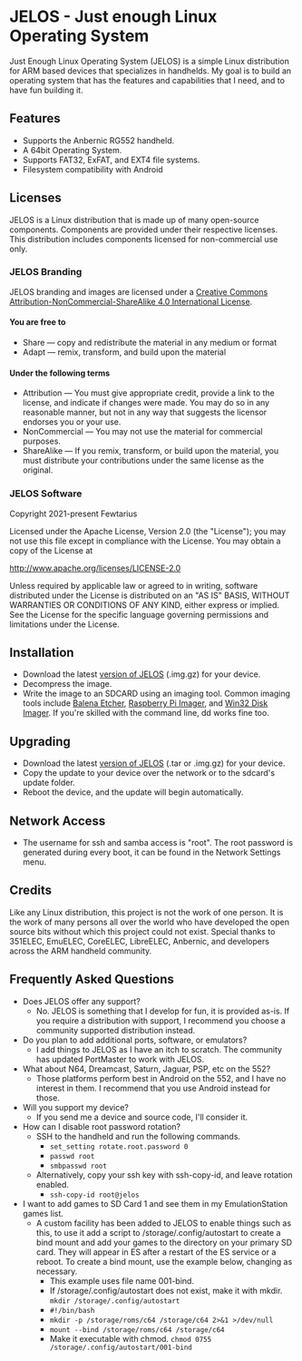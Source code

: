 # JELOS - Just enough Linux Operating System
Just Enough Linux Operating System (JELOS) is a simple Linux distribution for ARM based devices that specializes in handhelds.  My goal is to build an operating system that has the features and capabilities that I need, and to have fun building it.

## Features
* Supports the Anbernic RG552 handheld.
* A 64bit Operating System.
* Supports FAT32, ExFAT, and EXT4 file systems.
* Filesystem compatibility with Android

## Licenses
JELOS is a Linux distribution that is made up of many open-source components.  Components are provided under their respective licenses.  This distribution includes components licensed for non-commercial use only.

### JELOS Branding
JELOS branding and images are licensed under a [Creative Commons Attribution-NonCommercial-ShareAlike 4.0 International License](https://creativecommons.org/licenses/by-nc-sa/4.0/).

#### You are free to
* Share — copy and redistribute the material in any medium or format
* Adapt — remix, transform, and build upon the material

#### Under the following terms
* Attribution — You must give appropriate credit, provide a link to the license, and indicate if changes were made. You may do so in any reasonable manner, but not in any way that suggests the licensor endorses you or your use.
* NonCommercial — You may not use the material for commercial purposes.
* ShareAlike — If you remix, transform, or build upon the material, you must distribute your contributions under the same license as the original.

### JELOS Software
Copyright 2021-present Fewtarius

Licensed under the Apache License, Version 2.0 (the "License");
you may not use this file except in compliance with the License.
You may obtain a copy of the License at

http://www.apache.org/licenses/LICENSE-2.0

Unless required by applicable law or agreed to in writing, software
distributed under the License is distributed on an "AS IS" BASIS,
WITHOUT WARRANTIES OR CONDITIONS OF ANY KIND, either express or implied.
See the License for the specific language governing permissions and
limitations under the License.

## Installation
* Download the latest [version of JELOS](https://github.com/JustEnoughLinuxOS/distribution/releases) (.img.gz) for your device.
* Decompress the image.
* Write the image to an SDCARD using an imaging tool.  Common imaging tools include [Balena Etcher](https://www.balena.io/etcher/), [Raspberry Pi Imager](https://www.raspberrypi.com/software/), and [Win32 Disk Imager](https://sourceforge.net/projects/win32diskimager/).  If you're skilled with the command line, dd works fine too.

## Upgrading
* Download the latest [version of JELOS](https://github.com/JustEnoughLinuxOS/distribution/releases) (.tar or .img.gz) for your device.
* Copy the update to your device over the network or to the sdcard's update folder.
* Reboot the device, and the update will begin automatically.

## Network Access
* The username for ssh and samba access is "root".  The root password is generated during every boot, it can be found in the Network Settings menu.

## Credits
Like any Linux distribution, this project is not the work of one person.  It is the work of many persons all over the world who have developed the open source bits without which this project could not exist.  Special thanks to 351ELEC, EmuELEC, CoreELEC, LibreELEC, Anbernic, and developers across the ARM handheld community.

## Frequently Asked Questions
* Does JELOS offer any support?
  * No. JELOS is something that I develop for fun, it is provided as-is.  If you require a distribution with support, I recommend you choose a community supported distribution instead.
* Do you plan to add additional ports, software, or emulators?
  * I add things to JELOS as I have an itch to scratch. The community has updated PortMaster to work with JELOS.
* What about N64, Dreamcast, Saturn, Jaguar, PSP, etc on the 552?
  * Those platforms perform best in Android on the 552, and I have no interest in them.  I recommend that you use Android instead for those.
* Will you support my device?
  * If you send me a device and source code, I'll consider it.
* How can I disable root password rotation?
  * SSH to the handheld and run the following commands.
    * ```set_setting rotate.root.password 0```
    * ```passwd root```
    * ```smbpasswd root```
  * Alternatively, copy your ssh key with ssh-copy-id, and leave rotation enabled.
    * ```ssh-copy-id root@jelos```
* I want to add games to SD Card 1 and see them in my EmulationStation games list.
  * A custom facility has been added to JELOS to enable things such as this, to use it add a script to /storage/.config/autostart to create a bind mount and add your games to the directory on your primary SD card.  They will appear in ES after a restart of the ES service or a reboot.  To create a bind mount, use the example below, changing as necessary.
    * This example uses file name 001-bind.
    * If /storage/.config/autostart does not exist, make it with mkdir. ```mkdir /storage/.config/autostart```
    * ```#!/bin/bash```
    * ```mkdir -p /storage/roms/c64 /storage/c64 2>&1 >/dev/null```
    * ```mount --bind /storage/roms/c64 /storage/c64```
    * Make it executable with chmod. ```chmod 0755 /storage/.config/autostart/001-bind```
